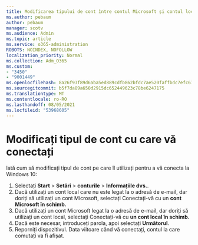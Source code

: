 ```yaml
---
title: Modificarea tipului de cont între contul Microsoft și contul local
ms.author: pebaum
author: pebaum
manager: scotv
ms.audience: Admin
ms.topic: article
ms.service: o365-administration
ROBOTS: NOINDEX, NOFOLLOW
localization_priority: Normal
ms.collection: Adm_O365
ms.custom:
- "3450"
- "9001449"
ms.openlocfilehash: 8a26f93f89d6aba5ed889cdfb862bfdc7ae520faffbdc7efc6778a38c8ba12af
ms.sourcegitcommit: b5f7da89a650d2915dc652449623c78be6247175
ms.translationtype: MT
ms.contentlocale: ro-RO
ms.lasthandoff: 08/05/2021
ms.locfileid: "53968605"
---
```

# <a name="change-the-account-type-that-you-sign-in-with"></a>Modificați tipul de cont cu care vă conectați

Iată cum să modificați tipul de cont pe care îl utilizați pentru a vă conecta la Windows 10:

1. Selectați **Start**  >  **Setări**  >  **conturile**  >  **Informațiile dvs.**.
2. Dacă utilizați un cont local care nu este legat la o adresă de e-mail, dar doriți să utilizați un cont Microsoft, selectați Conectați-vă cu un **cont Microsoft în schimb.**
3. Dacă utilizați un cont Microsoft legat la o adresă de e-mail, dar doriți să utilizați un cont local, selectați Conectați-vă cu **un cont local în schimb.**
4. Dacă este necesar, introduceți parola, apoi selectați **Următorul**.
5. Reporniți dispozitivul. Data viitoare când vă conectați, contul la care comutați va fi afișat.